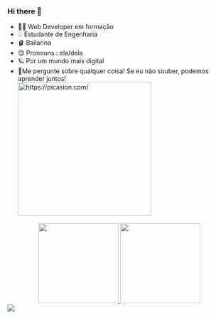 ### Hi there 👋

- 👩‍💻 Web Developer em formação
- 💡 Estudante de Engenharia
- 🩰 Bailarina
- 😊 Pronouns : ela/dela
- 🪐 Por um mundo mais digital
- 💭Me pergunte sobre qualquer coisa! Se eu não souber, podemos aprender juntos! 
 <br>  <a href="https://picasion.com/"><img src="https://i.picasion.com/pic92/987dd64e9f2010349c1dc300a34b404d.gif" width="300" height="300" border="0" alt="https://picasion.com/" /></a><br /></a>

<div align="center">
  <a href="https://github.com/annalare">
  <img height="180em" src="https://github-readme-stats.vercel.app/api?username=annalare&show_icons=true&theme=radical&include_all_commits=true&count_private=true"/>
  <img height="180em" src="https://github-readme-stats.vercel.app/api/top-langs/?username=annalare&layout=compact&langs_count=7&theme=radical"/>
</div>

  
 <div> 
       <a href="https://www.linkedin.com/in/annalare/" target="_blank"><img src="https://img.shields.io/badge/-LinkedIn-%230077B5?style=for-the-badge&logo=linkedin&logoColor=white" target="_blank"></a> </div>
 
